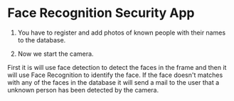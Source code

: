 
# Face Recognition Security App


1. You have to register and add photos of known people with their names to the database.

2. Now we start the camera. 

First it is will use face detection to detect the faces in the frame and then it will use Face
Recognition to identify the face. If the face doesn't matches with any of the faces in the database it will send a mail to the user that a unknown person has been detected by the camera.



